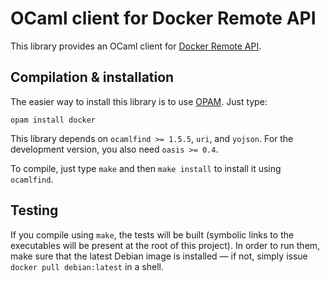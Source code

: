 OCaml client for Docker Remote API
==================================

This library provides an OCaml client for
[Docker Remote API](https://docs.docker.com/reference/api/docker_remote_api/).

Compilation & installation
--------------------------

The easier way to install this library is to use
[OPAM](http://opam.ocaml.org/).  Just type:

    opam install docker

This library depends on `ocamlfind >= 1.5.5`, `uri`, and `yojson`.
For the development version, you also need `oasis >= 0.4`.

To compile, just type `make` and then `make install` to install it using
`ocamlfind`.


Testing
-------

If you compile using `make`, the tests will be built (symbolic links
to the executables will be present at the root of this project).  In
order to run them, make sure that the latest Debian image is installed
— if not, simply issue `docker pull debian:latest` in a shell.
